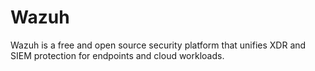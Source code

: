 # Wazuh
Wazuh is a free and open source security platform that unifies XDR and SIEM protection for endpoints and cloud workloads.

